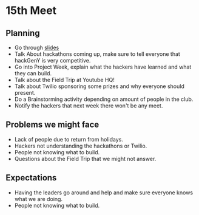 # 15th Meet

## Planning

- Go through
  [slides](https://github.com/SMHS-Programming/club/blob/c83b49ce1e08f03f5999a5106f5e1540600328e5/meetings/12_02_Meeting_XV.pdf)
- Talk About hackathons coming up, make sure to tell everyone that hackGenY is
  very competitive.
- Go into Project Week, explain what the hackers have learned and what they
  can build.
- Talk about the Field Trip at Youtube HQ!
- Talk about Twilio sponsoring some prizes and why everyone should present.
- Do a Brainstorming activity depending on amount of people in the club.
- Notify the hackers that next week there won't be any meet.

## Problems we might face

- Lack of people due to return from holidays.
- Hackers not understanding the hackathons or Twilio.
- People not knowing what to build.
- Questions about the Field Trip that we might not answer.

## Expectations

- Having the leaders go around and help and make sure everyone knows what we are
  doing.
- People not knowing what to build.
